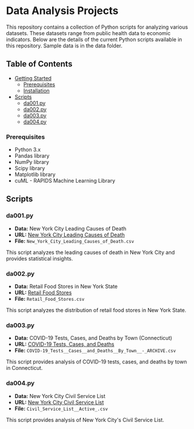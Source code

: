 # Data Analysis Projects

This repository contains a collection of Python scripts for analyzing various datasets. These datasets range from public health data to economic indicators. Below are the details of the current Python scripts available in this repository. Sample data is in the data folder.

## Table of Contents

- [Getting Started](#getting-started)
  - [Prerequisites](#prerequisites)
  - [Installation](#installation)
- [Scripts](#scripts)
  - [da001.py](#da001py)
  - [da002.py](#da002py)
  - [da003.py](#da003py)
  - [da004.py](#da004py)

### Prerequisites

- Python 3.x
- Pandas library
- NumPy library
- Scipy library
- Matplotlib library
- cuML - RAPIDS Machine Learning Library

## Scripts

### da001.py

- **Data:** New York City Leading Causes of Death
- **URL:** [New York City Leading Causes of Death](https://data.cityofnewyork.us/Health/New-York-City-Leading-Causes-of-Death/jb7j-dtam)
- **File:** `New_York_City_Leading_Causes_of_Death.csv`

This script analyzes the leading causes of death in New York City and provides statistical insights.

### da002.py

- **Data:** Retail Food Stores in New York State
- **URL:** [Retail Food Stores](https://data.ny.gov/Economic-Development/Retail-Food-Stores/9a8c-vfzj)
- **File:** `Retail_Food_Stores.csv`

This script analyzes the distribution of retail food stores in New York State.

### da003.py

- **Data:** COVID-19 Tests, Cases, and Deaths by Town (Connecticut)
- **URL:** [COVID-19 Tests, Cases, and Deaths](https://data.ct.gov/Health-and-Human-Services/COVID-19-Tests-Cases-and-Deaths-By-Town-ARCHIVE/28fr-iqnx)
- **File:** `COVID-19_Tests__Cases__and_Deaths__By_Town__-_ARCHIVE.csv`

This script provides analysis of COVID-19 tests, cases, and deaths by town in Connecticut.

### da004.py

- **Data:** New York City Civil Service List
- **URL:** [New York City Civil Service List](https://data.cityofnewyork.us/City-Government/Civil-Service-List-Active-/vx8i-nprf)
- **File:** `Civil_Service_List__Active_.csv`

This script provides analysis of New York City's Civil Service List.
